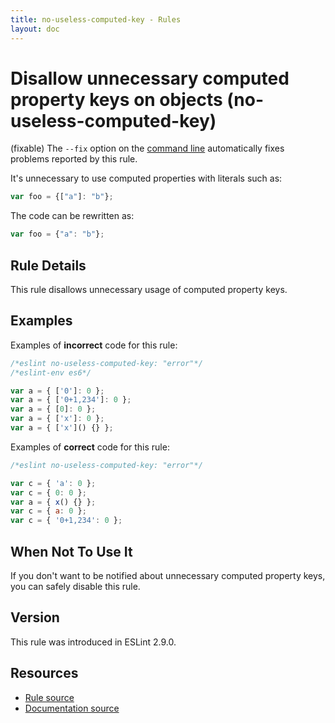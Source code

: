 ```yaml
---
title: no-useless-computed-key - Rules
layout: doc
---
```

<!-- Note: No pull requests accepted for this file. See README.md in the root directory for details. -->

# Disallow unnecessary computed property keys on objects (no-useless-computed-key)

(fixable) The `--fix` option on the [command line](../user-guide/command-line-interface#fix) automatically fixes problems reported by this rule.

It's unnecessary to use computed properties with literals such as:

```js
var foo = {["a"]: "b"};
```

The code can be rewritten as:

```js
var foo = {"a": "b"};
```

## Rule Details

This rule disallows unnecessary usage of computed property keys.

## Examples

Examples of **incorrect** code for this rule:

```js
/*eslint no-useless-computed-key: "error"*/
/*eslint-env es6*/

var a = { ['0']: 0 };
var a = { ['0+1,234']: 0 };
var a = { [0]: 0 };
var a = { ['x']: 0 };
var a = { ['x']() {} };
```

Examples of **correct** code for this rule:

```js
/*eslint no-useless-computed-key: "error"*/

var c = { 'a': 0 };
var c = { 0: 0 };
var a = { x() {} };
var c = { a: 0 };
var c = { '0+1,234': 0 };
```

## When Not To Use It

If you don't want to be notified about unnecessary computed property keys, you can safely disable this rule.

## Version

This rule was introduced in ESLint 2.9.0.

## Resources

* [Rule source](https://github.com/eslint/eslint/tree/master/lib/rules/no-useless-computed-key.js)
* [Documentation source](https://github.com/eslint/eslint/tree/master/docs/rules/no-useless-computed-key.md)

